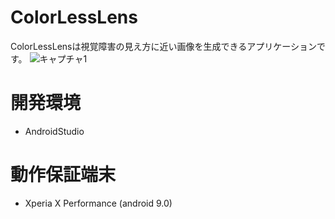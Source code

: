 # ColorLessLens
ColorLessLensは視覚障害の見え方に近い画像を生成できるアプリケーションです。
![キャプチャ1](https://user-images.githubusercontent.com/40309813/98000149-847cce00-1e2f-11eb-8ce8-88605efb5c6b.PNG)

# 開発環境
- AndroidStudio
# 動作保証端末
- Xperia X Performance (android 9.0)
